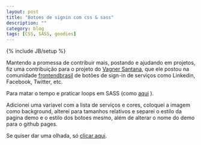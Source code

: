 ```yaml
---
layout: post
title: "Botoes de signin com css & sass"
description: ""
category: blog 
tags: [CSS, SASS, goodies]
---
```

{% include JB/setup %}

Mantendo a promessa de contribuir mais, postando e ajudando em projetos, fiz uma contribuição para o projeto do [Vagner Santana](https://www.facebook.com/vagnervjs), que ele postou na comunidade [frontendbrasil](https://www.facebook.com/groups/frontendbrasil/permalink/548690265179730/) de botões de sign-in de serviços como Linkedin, Facebook, Twitter, etc.

Para matar o tempo e praticar loops em SASS (como [aqui](/blog/2013/08/15/flatui-colors-com-sass-gerando-esquemas-de-cores-com-mixins/) ).

Adicionei uma variavel com a lista de serviços e cores, coloquei a imagem como background, alterei para tamanhos relativos e separei o estilo da pagina demo e o estilo dos botoes mesmo, além de alterar o nome do demo para o github pages.

Se quiser dar uma olhada, só [clicar aqui](/social-signin-btns).
